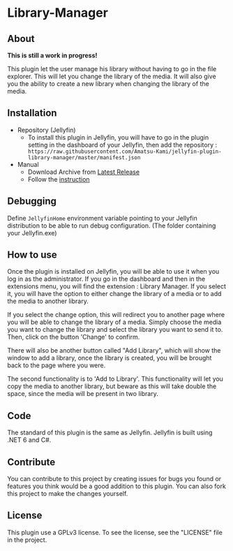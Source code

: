 # Library-Manager

## About

**This is still a work in progress!**

This plugin let the user manage his library without having to go in the file explorer. This will let you change the library of the media. It will also give you the ability to create a new library when changing the library of the media.

## Installation

- Repository (Jellyfin)
  - To install this plugin in Jellyfin, you will have to go in the plugin setting in the dashboard of your Jellyfin, then add the repository : ``` https://raw.githubusercontent.com/Amatsu-Kami/jellyfin-plugin-library-manager/master/manifest.json```
- Manual
  - Download Archive from [Latest Release](https://github.com/Amatsu-Kami/jellyfin-plugin-library-manager/releases/latest)
  - Follow the [instruction](https://jellyfin.org/docs/general/server/plugins/index.html)

## Debugging

Define `JellyfinHome` environment variable pointing to your Jellyfin distribution to be able to run debug configuration. (The folder containing your Jellyfin.exe)

## How to use

Once the plugin is installed on Jellyfin, you will be able to use it when you log in as the administrator. If you go in the dashboard and then in the extensions menu, you will find the extension : Library Manager. If you select it, you will have the option to either change the library of a media or to add the media to another library.

If you select the change option, this will redirect you to another page where you will be able to change the library of a media. Simply choose the media you want to change the library and select the library you want to send it to. Then, click on the button 'Change' to confirm.

There will also be another button called "Add Library", which will show the window to add a library, once the library is created, you will be brought back to the page where you were.

The second functionality is to 'Add to Library'. This functionality will let you copy the media to another library, but beware as this will take double the space, since the media will be present in two library.

## Code

The standard of this plugin is the same as Jellyfin. Jellyfin is built using .NET 6 and C#.

## Contribute

You can contribute to this project by creating issues for bugs you found or features you think would be a good addition to this plugin. You can also fork this project to make the changes yourself.

## License

This plugin use a GPLv3 license. To see the license, see the "LICENSE" file in the project.

